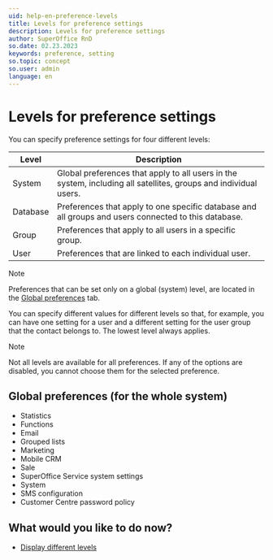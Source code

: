 ```yaml
---
uid: help-en-preference-levels
title: Levels for preference settings
description: Levels for preference settings
author: SuperOffice RnD
so.date: 02.23.2023
keywords: preference, setting
so.topic: concept
so.user: admin
language: en
---
```


# Levels for preference settings

You can specify preference settings for four different levels:

| Level | Description |
|---|---|
| System | Global preferences that apply to all users in the system, including all satellites, groups and individual users. |
| Database | Preferences that apply to one specific database and all groups and users connected to this database. |
| Group | Preferences that apply to all users in a specific group. |
| User | Preferences that are linked to each individual user. |

> [!NOTE]
> Preferences that can be set only on a global (system) level, are located in the [Global preferences][1] tab.

You can specify different values for different levels so that, for example, you can have one setting for a user and a different setting for the user group that the contact belongs to. The lowest level always applies.

> [!NOTE]
> Not all levels are available for all preferences. If any of the options are disabled, you cannot choose them for the selected preference.

## Global preferences (for the whole system)

* Statistics
* Functions
* Email
* Grouped lists
* Marketing
* Mobile CRM
* Sale
* SuperOffice Service system settings
* System
* SMS configuration
* Customer Centre password policy

## What would you like to do now?

* [Display different levels][2]

<!-- Referenced links -->
[1]: ../global-preferences.md
[2]: displaying-different-levels.md

<!-- Referenced images -->
